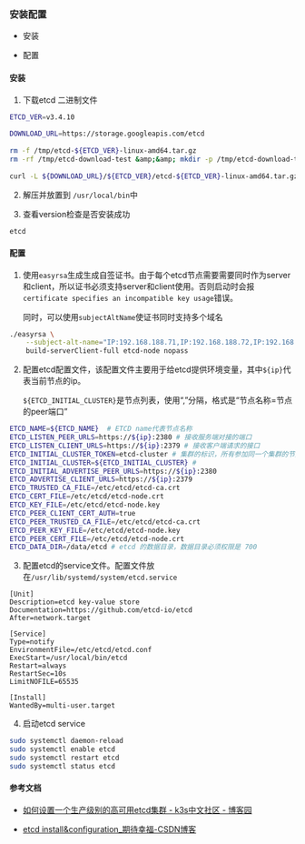 ### 安装配置

- 安装

- 配置



#### 安装

1. 下载etcd 二进制文件

```bash
ETCD_VER=v3.4.10
 
DOWNLOAD_URL=https://storage.googleapis.com/etcd
 
rm -f /tmp/etcd-${ETCD_VER}-linux-amd64.tar.gz
rm -rf /tmp/etcd-download-test &amp;&amp; mkdir -p /tmp/etcd-download-test
 
curl -L ${DOWNLOAD_URL}/${ETCD_VER}/etcd-${ETCD_VER}-linux-amd64.tar.gz -o /tmp/etcd-${ETCD_VER}-linux-amd64.tar.gz
```

2. 解压并放置到 `/usr/local/bin`中

3. 查看version检查是否安装成功

```bash
etcd
```



#### 配置

1. 使用`easyrsa`生成生成自签证书。由于每个etcd节点需要需要同时作为server和client，所以证书必须支持server和client使用。否则启动时会报`certificate specifies an incompatible key usage`错误。
   
   同时，可以使用`subjectAltName`使证书同时支持多个域名

```bash
./easyrsa \
    --subject-alt-name="IP:192.168.188.71,IP:192.168.188.72,IP:192.168.188.73,DNS:k8s-master-001,DNS:k8s-master-001.spark-liang,DNS:etcd-node-1,DNS:etcd-node-1.spark-liang,DNS:k8s-master-002,DNS:k8s-master-002.spark-liang,DNS:etcd-node-2,DNS:etcd-node-2.spark-liang,DNS:k8s-master-003,DNS:k8s-master-003.spark-liang,DNS:etcd-node-3,DNS:etcd-node-3.spark-liang" \
	build-serverClient-full etcd-node nopass
```

2. 配置etcd配置文件，该配置文件主要用于给etcd提供环境变量，其中`${ip}`代表当前节点的ip。
   
   `${ETCD_INITIAL_CLUSTER}`是节点列表，使用“,”分隔，格式是“节点名称=节点的peer端口”

```bash
ETCD_NAME=${ETCD_NAME}  # ETCD name代表节点名称
ETCD_LISTEN_PEER_URLS=https://${ip}:2380 # 接收服务端对接的端口
ETCD_LISTEN_CLIENT_URLS=https://${ip}:2379 # 接收客户端请求的接口
ETCD_INITIAL_CLUSTER_TOKEN=etcd-cluster # 集群的标识，所有参加同一个集群的节点，token必须相同
ETCD_INITIAL_CLUSTER=${ETCD_INITIAL_CLUSTER} # 
ETCD_INITIAL_ADVERTISE_PEER_URLS=https://${ip}:2380 
ETCD_ADVERTISE_CLIENT_URLS=https://${ip}:2379
ETCD_TRUSTED_CA_FILE=/etc/etcd/etcd-ca.crt
ETCD_CERT_FILE=/etc/etcd/etcd-node.crt
ETCD_KEY_FILE=/etc/etcd/etcd-node.key
ETCD_PEER_CLIENT_CERT_AUTH=true
ETCD_PEER_TRUSTED_CA_FILE=/etc/etcd/etcd-ca.crt
ETCD_PEER_KEY_FILE=/etc/etcd/etcd-node.key
ETCD_PEER_CERT_FILE=/etc/etcd/etcd-node.crt 
ETCD_DATA_DIR=/data/etcd # etcd 的数据目录，数据目录必须权限是 700
```

3. 配置etcd的service文件。配置文件放在`/usr/lib/systemd/system/etcd.service`

```
[Unit]
Description=etcd key-value store
Documentation=https://github.com/etcd-io/etcd
After=network.target
 
[Service]
Type=notify
EnvironmentFile=/etc/etcd/etcd.conf
ExecStart=/usr/local/bin/etcd 
Restart=always
RestartSec=10s
LimitNOFILE=65535
 
[Install]
WantedBy=multi-user.target
```

4. 启动etcd service

```bash
sudo systemctl daemon-reload
sudo systemctl enable etcd
sudo systemctl restart etcd
sudo systemctl status etcd
```



#### 参考文档

- [如何设置一个生产级别的高可用etcd集群 - k3s中文社区 - 博客园](https://www.cnblogs.com/k3s2019/p/13731527.html)

- [etcd install&amp;configuration_期待幸福-CSDN博客](https://blog.csdn.net/sinat_24092079/article/details/121433664)


